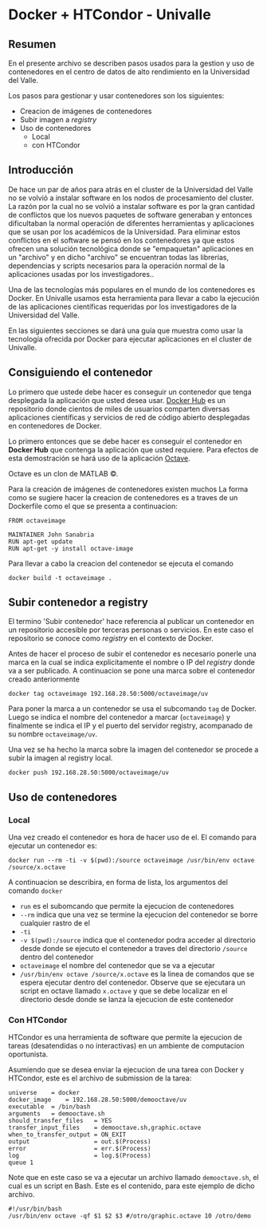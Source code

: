 # Docker + HTCondor - Univalle

## Resumen

En el presente archivo se describen pasos usados para la gestion y uso de 
contenedores en el centro de datos de alto rendimiento en la Universidad del 
Valle.

Los pasos para gestionar y usar contenedores son los siguientes:

* Creacion de imágenes de contenedores
* Subir imagen a *registry*
* Uso de contenedores
  - Local
  - con HTCondor

## Introducción

De hace un par de años para atrás en el cluster de la Universidad del Valle no se volvió a instalar software en los nodos de procesamiento del cluster.
La razón por la cual no se volvió a instalar software es por la gran cantidad de conflictos que los nuevos paquetes de software generaban y entonces dificultaban la normal operación de diferentes herramientas y aplicaciones que se usan por los académicos de la Universidad. 
Para eliminar estos conflictos en el software se pensó en los contenedores ya que estos ofrecen una solución tecnológica donde se "empaquetan" aplicaciones en un "archivo" y en dicho "archivo" se encuentran todas las librerías, dependencias y scripts necesarios para la operación normal de la aplicaciones usadas por los investigadores..

Una de las tecnologías más populares en el mundo de los contenedores es Docker.
En Univalle usamos esta herramienta para llevar a cabo la ejecución de las aplicaciones científicas requeridas por los investigadores de la Universidad del Valle.

En las siguientes secciones se dará una guía que muestra como usar la tecnología ofrecida por Docker para ejecutar aplicaciones en el cluster de Univalle.

## Consiguiendo el contenedor

Lo primero que ustede debe hacer es conseguir un contenedor que tenga desplegada la aplicación que usted desea usar. 
[Docker Hub](https://hub.docker.com) es un repositorio donde cientos de miles de usuarios comparten diversas aplicaciones científicas y servicios de red de código abierto desplegadas en contenedores de Docker.

Lo primero entonces que se debe hacer es conseguir el contenedor en **Docker Hub** que contenga la aplicación que usted requiere. 
Para efectos de esta demostración se hará uso de la aplicación [Octave](https://www.gnu.org/software/octave/).

Octave es un clon de MATLAB &copy;.

Para la creación de imágenes de contenedores  existen muchos 
La forma como se sugiere hacer la creacion de contenedores es a traves de un 
Dockerfile como el que se presenta a continuacion:

```
FROM octaveimage

MAINTAINER John Sanabria
RUN apt-get update
RUN apt-get -y install octave-image
```

Para llevar a cabo la creacion del contenedor se ejecuta el comando

```
docker build -t octaveimage .
```


## Subir contenedor a registry

El termino 'Subir contenedor' hace referencia al publicar un contenedor en un
repositorio accesible por terceras personas o servicios. 
En este caso el repositorio se conoce como *registry* en el contexto de Docker.

Antes de hacer el proceso de subir el contenedor es necesario ponerle una marca en la cual se indica explicitamente el nombre o IP del *registry* donde va a ser publicado.
A continuacion se pone una marca sobre el contenedor creado anteriormente

```
docker tag octaveimage 192.168.28.50:5000/octaveimage/uv
```

Para poner la marca a un contenedor se usa el subcomando `tag` de Docker.
Luego se indica el nombre del contenedor a marcar (`octaveimage`) y finalmente
se indica el IP y el puerto del servidor registry, acompanado de su nombre
`octaveimage/uv`.

Una vez se ha hecho la marca sobre la imagen del contenedor se procede a subir 
la imagen al registry local.

```
docker push 192.168.28.50:5000/octaveimage/uv
```


## Uso de contenedores

### Local


Una vez creado el contenedor es hora de hacer uso de el. 
El comando para ejecutar un contenedor es:

```
docker run --rm -ti -v $(pwd):/source octaveimage /usr/bin/env octave /source/x.octave
``` 

A continuacion se describira, en forma de lista, los argumentos del comando `docker`

* `run` es el subomcando que permite la ejecucion de contenedores
* `--rm` indica que una vez se termine la ejecucion del contenedor se borre cualquier rastro de el
* `-ti`
* `-v $(pwd):/source` indica que el contenedor podra acceder al directorio desde donde se ejecuto el contenedor a traves del directorio `/source` dentro del contenedor
* `octaveimage` el nombre del contenedor que se va a ejecutar
* `/usr/bin/env octave /source/x.octave` es la linea de comandos que se espera ejecutar dentro del contenedor. Observe que se ejecutara un script en octave 
llamado `x.octave` y que se debe localizar en el directorio desde donde se lanza la ejecucion de este contenedor

<!--
Corriendo un script en Octave pasando argumentos
------
docker run --rm -ti -v $(pwd):/source octave /usr/bin/env octave /source/x.octave "hello world" (2)

Reusing a container to build other
------
demooctave/Dockerfile
docker build -t demooctave .

Using the previous container
------
docker run --rm -ti -v $(pwd):/source demooctave /usr/bin/env octave -qf /source/graphic.octave 10 /source/demo
-->

###  Con HTCondor

HTCondor es una herramienta de software que permite la ejecucion de tareas (desatendidas o no interactivas) en un ambiente de computacion oportunista.

Asumiendo que se desea enviar la ejecucion de una tarea con Docker y HTCondor,
este es el archivo de submission de la tarea:

```
universe 	= docker
docker_image	= 192.168.28.50:5000/demooctave/uv
executable 	= /bin/bash
arguments	= demooctave.sh 	
should_transfer_files   = YES
transfer_input_files    = demooctave.sh,graphic.octave 
when_to_transfer_output = ON_EXIT
output                  = out.$(Process)
error                   = err.$(Process)
log                     = log.$(Process)
queue 1
```

Note que en este caso se va a ejecutar un archivo llamado `demooctave.sh`, el cual es un script en Bash. 
Este es el contenido, para este ejemplo de dicho archivo.

```
#!/usr/bin/bash
/usr/bin/env octave -qf $1 $2 $3 #/otro/graphic.octave 10 /otro/demo
```

<!--
Referencias
------
(1) https://hub.docker.com/r/schickling/octave/ - Como correr un contenedor que mapea puertos de forma local
(2) https://www.gnu.org/software/octave/doc/v4.0.3/Executable-Octave-Programs.html - Como se pasan argumentos a un script en Octave
(3) https://docs.google.com/document/d/15aYKa8Hbml3aMGnGElHk2cVCgRzntRFKlMkOh0GMD9U/edit?usp=sharing
-->

